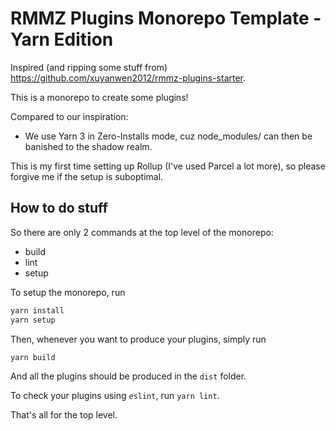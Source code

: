 # RMMZ Plugins Monorepo Template - Yarn Edition

Inspired (and ripping some stuff from) https://github.com/xuyanwen2012/rmmz-plugins-starter.

This is a monorepo to create some plugins!

Compared to our inspiration:
- We use Yarn 3 in Zero-Installs mode, cuz node_modules/ can then be banished to the shadow realm.

This is my first time setting up Rollup (I've used Parcel a lot more), so please forgive me if the setup is suboptimal.

## How to do stuff

So there are only 2 commands at the top level of the monorepo:
- build
- lint
- setup

To setup the monorepo, run 

```sh
yarn install
yarn setup
```

Then, whenever you want to produce your plugins, simply run

```sh
yarn build
```

And all the plugins should be produced in the `dist` folder.

To check your plugins using `eslint`, run `yarn lint`.

That's all for the top level.